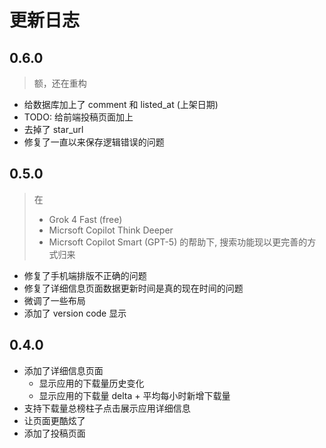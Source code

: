 # 更新日志

## 0.6.0

> 额，还在重构

- 给数据库加上了 comment 和 listed_at (上架日期)
- TODO: 给前端投稿页面加上
- 去掉了 star_url
- 修复了一直以来保存逻辑错误的问题

## 0.5.0

> 在
> - Grok 4 Fast (free)
> - Micrsoft Copilot Think Deeper
> - Micrsoft Copilot Smart (GPT-5)
> 的帮助下, 搜索功能现以更完善的方式归来
- 修复了手机端排版不正确的问题
- 修复了详细信息页面数据更新时间是真的现在时间的问题
- 微调了一些布局
- 添加了 version code 显示

## 0.4.0

- 添加了详细信息页面
  - 显示应用的下载量历史变化
  - 显示应用的下载量 delta + 平均每小时新增下载量
- 支持下载量总榜柱子点击展示应用详细信息
- 让页面更酷炫了
- 添加了投稿页面
